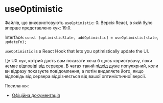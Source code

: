 # useOptimistic

Файлів, що використовують `useOptimistic`: 0.
Версія React, в якій було вперше представлено хук: 19.0.

Interface: `const [optimisticState, addOptimistic] = useOptimistic(state, updateFn);`

`useOptimistic` is a React Hook that lets you optimistically update the UI.

Це UX хук, котрий дасть вам показати хоча б щось користувачу, поки немає відповіді від сервера. В чатах такий підхід дуже популярний, коли ви відразу показуєте повідомлення, а потім видаляєте його, якщо відповідь від сервера відрізняється від вашої оптимістичної версії.

Посилання:
- [Офіційна документація](https://react.dev/reference/react/useOptimistic)
